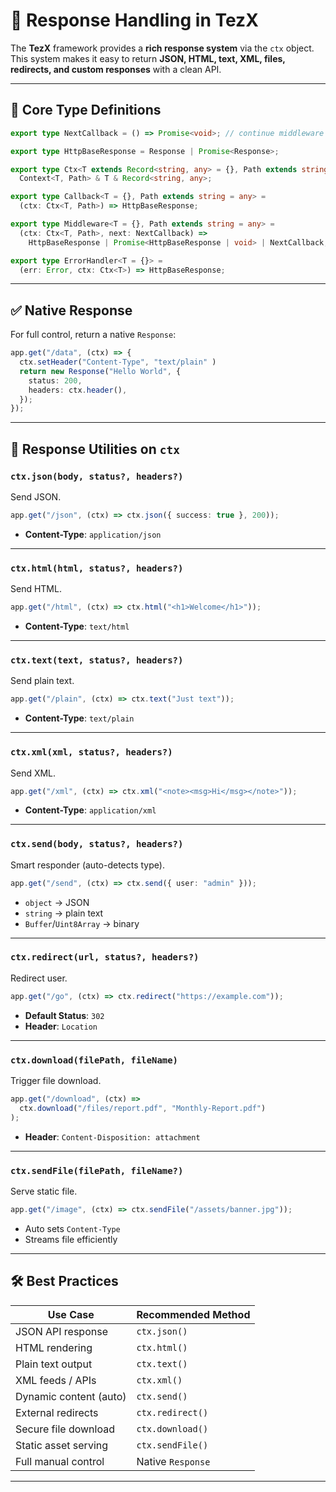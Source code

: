 # 🔁 Response Handling in TezX

The **TezX** framework provides a **rich response system** via the `ctx` object.
This system makes it easy to return **JSON, HTML, text, XML, files, redirects, and custom responses** with a clean API.

---

## 🧩 Core Type Definitions

```ts
export type NextCallback = () => Promise<void>; // continue middleware chain

export type HttpBaseResponse = Response | Promise<Response>;

export type Ctx<T extends Record<string, any> = {}, Path extends string = any> =
  Context<T, Path> & T & Record<string, any>;

export type Callback<T = {}, Path extends string = any> =
  (ctx: Ctx<T, Path>) => HttpBaseResponse;

export type Middleware<T = {}, Path extends string = any> =
  (ctx: Ctx<T, Path>, next: NextCallback) =>
    HttpBaseResponse | Promise<HttpBaseResponse | void> | NextCallback;

export type ErrorHandler<T = {}> =
  (err: Error, ctx: Ctx<T>) => HttpBaseResponse;
```

---

## ✅ Native Response

For full control, return a native `Response`:

```ts
app.get("/data", (ctx) => {
  ctx.setHeader("Content-Type", "text/plain" )
  return new Response("Hello World", {
    status: 200,
    headers: ctx.header(),
  });
});
```

---

## 🚀 Response Utilities on `ctx`

### `ctx.json(body, status?, headers?)`

Send JSON.

```ts
app.get("/json", (ctx) => ctx.json({ success: true }, 200));
```

* **Content-Type**: `application/json`

---

### `ctx.html(html, status?, headers?)`

Send HTML.

```ts
app.get("/html", (ctx) => ctx.html("<h1>Welcome</h1>"));
```

* **Content-Type**: `text/html`

---

### `ctx.text(text, status?, headers?)`

Send plain text.

```ts
app.get("/plain", (ctx) => ctx.text("Just text"));
```

* **Content-Type**: `text/plain`

---

### `ctx.xml(xml, status?, headers?)`

Send XML.

```ts
app.get("/xml", (ctx) => ctx.xml("<note><msg>Hi</msg></note>"));
```

* **Content-Type**: `application/xml`

---

### `ctx.send(body, status?, headers?)`

Smart responder (auto-detects type).

```ts
app.get("/send", (ctx) => ctx.send({ user: "admin" }));
```

* `object` → JSON
* `string` → plain text
* `Buffer`/`Uint8Array` → binary

---

### `ctx.redirect(url, status?, headers?)`

Redirect user.

```ts
app.get("/go", (ctx) => ctx.redirect("https://example.com"));
```

* **Default Status**: `302`
* **Header**: `Location`

---

### `ctx.download(filePath, fileName)`

Trigger file download.

```ts
app.get("/download", (ctx) => 
  ctx.download("/files/report.pdf", "Monthly-Report.pdf")
);
```

* **Header**: `Content-Disposition: attachment`

---

### `ctx.sendFile(filePath, fileName?)`

Serve static file.

```ts
app.get("/image", (ctx) => ctx.sendFile("/assets/banner.jpg"));
```

* Auto sets `Content-Type`
* Streams file efficiently

---

## 🛠 Best Practices

| Use Case               | Recommended Method |
| ---------------------- | ------------------ |
| JSON API response      | `ctx.json()`       |
| HTML rendering         | `ctx.html()`       |
| Plain text output      | `ctx.text()`       |
| XML feeds / APIs       | `ctx.xml()`        |
| Dynamic content (auto) | `ctx.send()`       |
| External redirects     | `ctx.redirect()`   |
| Secure file download   | `ctx.download()`   |
| Static asset serving   | `ctx.sendFile()`   |
| Full manual control    | Native `Response`  |

---

